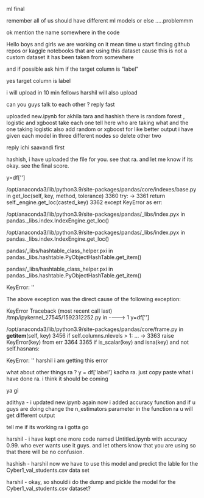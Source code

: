 ml final


remember all of us should have different ml models or else .....problemmm


                             
ok
mention the name
somewhere in the code

Hello boys and girls we are working on it 
mean time u start finding github repos or kaggle notebooks that are using this dataset cause this is not a custom dataset it has been taken from somewhere


and if possible ask him if the target column is "label"


yes target column is label


i will upload in 10 min fellows harshil will also upload

can you guys talk to each other ?
reply fast


uploaded new.ipynb for akhila tara and hashish
there is random forest , logistic and xgboost 
take each one tell here  who are taking what and the one taking logistic also add random or xgboost for like better output
i have given each model in three different nodes so delete other two 

reply ichi saavandi first

hashish, i have uploaded the file for you. see that ra. and let me know if its okay. see the final score.


y=df['']


/opt/anaconda3/lib/python3.9/site-packages/pandas/core/indexes/base.py in get_loc(self, key, method, tolerance)
   3360             try:
-> 3361                 return self._engine.get_loc(casted_key)
   3362             except KeyError as err:

/opt/anaconda3/lib/python3.9/site-packages/pandas/_libs/index.pyx in pandas._libs.index.IndexEngine.get_loc()

/opt/anaconda3/lib/python3.9/site-packages/pandas/_libs/index.pyx in pandas._libs.index.IndexEngine.get_loc()

pandas/_libs/hashtable_class_helper.pxi in pandas._libs.hashtable.PyObjectHashTable.get_item()

pandas/_libs/hashtable_class_helper.pxi in pandas._libs.hashtable.PyObjectHashTable.get_item()

KeyError: ''

The above exception was the direct cause of the following exception:

KeyError                                  Traceback (most recent call last)
/tmp/ipykernel_27545/1592312252.py in <module>
----> 1 y=df['']

/opt/anaconda3/lib/python3.9/site-packages/pandas/core/frame.py in __getitem__(self, key)
   3456             if self.columns.nlevels > 1:
...
-> 3363                 raise KeyError(key) from err
   3364 
   3365         if is_scalar(key) and isna(key) and not self.hasnans:

KeyError: ''
harshil i am getting this error


what about other things ra ?
y = df['label'] kadha ra. just copy paste what i have done ra. i think it should be coming

ya gi

adithya - i updated new.ipynb again now i added accuracy function and if u guys are doing change the n_estimators parameter in the function ra u will get different output

tell me if its working ra i gotta go


harshil - i have kept one more code named Untitled.ipynb with accuracy 0.99. who ever wants use it guys. and let others know that you are using so that there will be no confusion.




hashish - harshil now we have to use this model and predict the lable for the Cyber1_val_students.csv data set

harshil - okay, so should i do the dump and pickle the model for the Cyber1_val_students.csv dataset?
